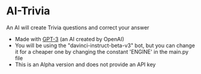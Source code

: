# AI-Trivia
An AI will create Trivia questions and correct your answer
- Made with [GPT-3](https://beta.openai.com/docs/introduction/key-concepts) (an AI created by OpenAI)
- You will be using the "davinci-instruct-beta-v3" bot, but you can change it for a cheaper one by changing the constant 'ENGINE' in the main.py file
- This is an Alpha version and does not provide an API key
